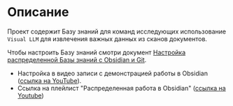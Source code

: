 # Описание

Проект содержит Базу знаний для команд исследующих использование `Visual LLM` для извлечения важных данных из сканов документов.

Чтобы настроить Базу знаний смотри документ [Настройка распределенной Базы знаний с Obsidian и Git](cards/Настройка%20распределенной%20Базы%20знаний%20с%20Obsidian%20и%20Git.md).

* Настройка в видео записи с демонстрацией работы в Obsidian ([ссылка на YouTube](https://youtu.be/v-4f7M84a4M)).
* Ссылка на плейлист "Распределенная работа в Obsidian" ([ссылка на Youtube](https://www.youtube.com/playlist?list=PL71idmSpGAF18vcFmL17-zLwCCUySTTk7))
